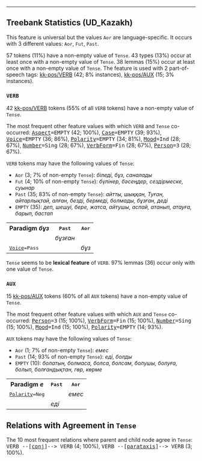 

--------------------------------------------------------------------------------

## Treebank Statistics (UD_Kazakh)

This feature is universal but the values `Aor` are language-specific.
It occurs with 3 different values: `Aor`, `Fut`, `Past`.

57 tokens (11%) have a non-empty value of `Tense`.
43 types (13%) occur at least once with a non-empty value of `Tense`.
38 lemmas (15%) occur at least once with a non-empty value of `Tense`.
The feature is used with 2 part-of-speech tags: [kk-pos/VERB]() (42; 8% instances), [kk-pos/AUX]() (15; 3% instances).

### `VERB`

42 [kk-pos/VERB]() tokens (55% of all `VERB` tokens) have a non-empty value of `Tense`.

The most frequent other feature values with which `VERB` and `Tense` co-occurred: <tt><a href="Aspect.html">Aspect</a>=EMPTY</tt> (42; 100%), <tt><a href="Case.html">Case</a>=EMPTY</tt> (39; 93%), <tt><a href="Voice.html">Voice</a>=EMPTY</tt> (36; 86%), <tt><a href="Polarity.html">Polarity</a>=EMPTY</tt> (34; 81%), <tt><a href="Mood.html">Mood</a>=Ind</tt> (28; 67%), <tt><a href="Number.html">Number</a>=Sing</tt> (28; 67%), <tt><a href="VerbForm.html">VerbForm</a>=Fin</tt> (28; 67%), <tt><a href="Person.html">Person</a>=3</tt> (28; 67%).

`VERB` tokens may have the following values of `Tense`:

* `Aor` (3; 7% of non-empty `Tense`): <em>біледі, бұз, саналады</em>
* `Fut` (4; 10% of non-empty `Tense`): <em>бүлінер, бәсеңдер, сездірмеске, суынар</em>
* `Past` (35; 83% of non-empty `Tense`): <em>айтты, шыққан, Туған, айтарлықтай, алған, безді, бермеді, болмады, бұзған, деді</em>
* `EMPTY` (35): <em>деп, шешуі, бере, жатса, айтушы, аспай, атанып, атауға, барып, бастап</em>

<table>
  <tr><th>Paradigm <i>бұз</i></th><th><tt>Past</tt></th><th><tt>Aor</tt></th></tr>
  <tr><td><tt></tt></td><td><em>бұзған</em></td><td></td></tr>
  <tr><td><tt><a href="Voice.html">Voice</a>=Pass</tt></td><td></td><td><em>бұз</em></td></tr>
</table>

`Tense` seems to be **lexical feature** of `VERB`. 97% lemmas (36) occur only with one value of `Tense`.

### `AUX`

15 [kk-pos/AUX]() tokens (60% of all `AUX` tokens) have a non-empty value of `Tense`.

The most frequent other feature values with which `AUX` and `Tense` co-occurred: <tt><a href="Person.html">Person</a>=3</tt> (15; 100%), <tt><a href="VerbForm.html">VerbForm</a>=Fin</tt> (15; 100%), <tt><a href="Number.html">Number</a>=Sing</tt> (15; 100%), <tt><a href="Mood.html">Mood</a>=Ind</tt> (15; 100%), <tt><a href="Polarity.html">Polarity</a>=EMPTY</tt> (14; 93%).

`AUX` tokens may have the following values of `Tense`:

* `Aor` (1; 7% of non-empty `Tense`): <em>емес</em>
* `Past` (14; 93% of non-empty `Tense`): <em>еді, болды</em>
* `EMPTY` (10): <em>болатын, болмаса, болса, болсам, болушы, болуға, болып, болғандықтан, гөр, көрме</em>

<table>
  <tr><th>Paradigm <i>е</i></th><th><tt>Past</tt></th><th><tt>Aor</tt></th></tr>
  <tr><td><tt><a href="Polarity.html">Polarity</a>=Neg</tt></td><td></td><td><em>емес</em></td></tr>
  <tr><td><tt></tt></td><td><em>еді</em></td><td></td></tr>
</table>

## Relations with Agreement in `Tense`

The 10 most frequent relations where parent and child node agree in `Tense`:
<tt>VERB --[<a href="../dep/conj.html">conj</a>]--> VERB</tt> (4; 100%),
<tt>VERB --[<a href="../dep/parataxis.html">parataxis</a>]--> VERB</tt> (3; 100%).

